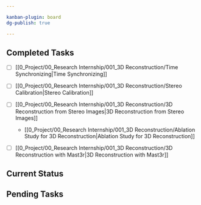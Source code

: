 ```yaml
---

kanban-plugin: board
dg-publish: true

---
```


## Completed Tasks

- [ ] [[0_Project/00_Research Internship/001_3D Reconstruction/Time Synchronizing\|Time Synchronizing]]
- [ ] [[0_Project/00_Research Internship/001_3D Reconstruction/Stereo Calibration\|Stereo Calibration]]
- [ ] [[0_Project/00_Research Internship/001_3D Reconstruction/3D Reconstruction from Stereo Images\|3D Reconstruction from Stereo Images]]
	- [[0_Project/00_Research Internship/001_3D Reconstruction/Ablation Study for 3D Reconstruction\|Ablation Study for 3D Reconstruction]]
- [ ] [[0_Project/00_Research Internship/001_3D Reconstruction/3D Reconstruction with Mast3r\|3D Reconstruction with Mast3r]]


## Current Status



## Pending Tasks






